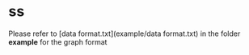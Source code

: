 # ss

Please refer to [data format.txt](example/data format.txt) in the folder **example** for the graph format
